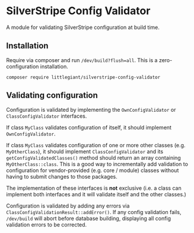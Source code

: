 # SilverStripe Config Validator

A module for validating SilverStripe configuration at build time.

## Installation

Require via composer and run `/dev/build?flush=all`. This is a zero-configuration installation.

`composer require littlegiant/silverstripe-config-validator`

## Validating configuration

Configuration is validated by implementing the `OwnConfigValidator` or `ClassConfigValidator` interfaces.

If class `MyClass` validates configuration of itself, it should implement `OwnConfigValidator`.

If class `MyClass` validates configuration of one or more other classes (e.g. `MyOtherClass`), it should implement 
`ClassConfigValidator` and its `getConfigValidatedClasses()` method should return an array containing `MyOtherClass::class`.
This is a good way to incrementally add validation to configuration for vendor-provided (e.g. core / module) classes without 
having to submit changes to those packages.

The implementation of these interfaces is **not** exclusive (i.e. a class can implement both interfaces and it will validate 
itself and the other classes.)

Configuration is validated by adding any errors via `ClassConfigValidationResult::addError()`. If any config validation fails, 
`/dev/build` will abort before database building, displaying all config validation errors to be corrected.
